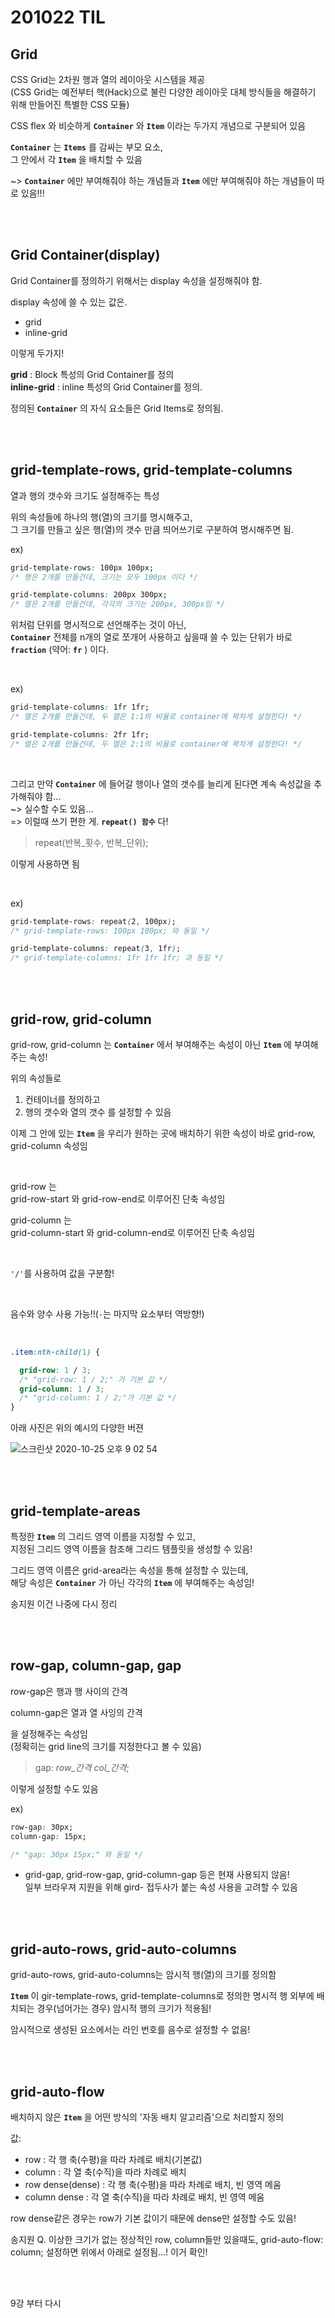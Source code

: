 # 201022 TIL

## Grid

CSS Grid는 2차원 행과 열의 레이아웃 시스템을 제공  
(CSS Grid는 예전부터 핵(Hack)으로 불린 다양한 레이아웃 대체 방식들을 해결하기 위해 만들어진 특별한 CSS 모듈)  

CSS flex 와 비슷하게 **`Container`** 와 **`Item`** 이라는 두가지 개념으로 구분되어 있음   

**`Container`** 는 **`Items`** 를 감싸는 부모 요소,   
그 안에서 각 **`Item`** 을 배치할 수 있음     

~> **`Container`** 에만 부여해줘야 하는 개념들과 **`Item`** 에만 부여해줘야 하는 개념들이 따로 있음!!!    

<br>
<br>

## Grid Container(display)

Grid Container를 정의하기 위해서는 display 속성을 설정해줘야 함.   

display 속성에 쓸 수 있는 값은.  

- grid
- inline-grid

이렇게 두가지!   

**grid** : Block 특성의 Grid Container를 정의     
**inline-grid** : inline 특성의 Grid Container를 정의.   

정의된 **`Container`** 의 자식 요소들은 Grid Items로 정의됨.  


<br>
<br>

## grid-template-rows, grid-template-columns

열과 행의 갯수와 크기도 설정해주는 특성

위의 속성들에 하나의 행(열)의 크기를 명시해주고,    
그 크기를 만들고 싶은 행(열)의 갯수 만큼 띄어쓰기로 구분하여 명시해주면 됨.

ex)
```css
grid-template-rows: 100px 100px;
/* 행은 2개를 만들건데, 크기는 모두 100px 이다 */

grid-template-columns: 200px 300px;
/* 열은 2개를 만들건데, 각각의 크기는 200px, 300px임 */
```

위처럼 단위를 명시적으로 선언해주는 것이 아닌,        
**`Container`** 전체를 n개의 열로 쪼개어 사용하고 싶을때 쓸 수 있는 단위가 바로    
**`fraction`** (약어: **`fr`** ) 이다.

<br>

ex)
```css
grid-template-columns: 1fr 1fr;
/* 열은 2개를 만들건데, 두 열은 1:1의 비율로 container에 꽉차게 설정한다! */

grid-template-columns: 2fr 1fr;
/* 열은 2개를 만들건데, 두 열은 2:1의 비율로 container에 꽉차게 설정한다! */
```

<br>

그리고 만약 **`Container`** 에 들어갈 행이나 열의 갯수를 늘리게 된다면 계속 속성값을 추가해줘야 함...    
~> 실수할 수도 있음...       
=> 이럴때 쓰기 편한 게. **`repeat() 함수`** 다!

> repeat(반복_횟수, 반복_단위);

이렇게 사용하면 됨

<br>

ex) 
```css
grid-template-rows: repeat(2, 100px);
/* grid-template-rows: 100px 100px; 와 동일 */

grid-template-columns: repeat(3, 1fr);
/* grid-template-columns: 1fr 1fr 1fr; 과 동일 */
```


<br>
<br>

## grid-row, grid-column

grid-row, grid-column 는 **`Container`** 에서 부여해주는 속성이 아닌 **`Item`** 에 부여해주는 속성!

위의 속성들로 
1. 컨테이너를 정의하고
2. 행의 갯수와 열의 갯수
를 설정할 수 있음

이제 그 안에 있는 **`Item`** 을 우리가 원하는 곳에 배치하기 위한 속성이 바로 grid-row, grid-column 속성임

<br>

grid-row 는  
grid-row-start 와 grid-row-end로 이루어진 단축 속성임  

grid-column 는  
grid-column-start 와 grid-column-end로 이루어진 단축 속성임 

<br>

`'/'`를 사용하여 값을 구분함!

<br>

음수와 양수 사용 가능!!(`-`는 마지막 요소부터 역방향!)

<br>


```css
.item:nth-child(1) {

  grid-row: 1 / 3;
  /* "grid-row: 1 / 2;" 가 기본 값 */
  grid-column: 1 / 3;
  /* "grid-column: 1 / 2;"가 기본 값 */
}
```


아래 사진은 위의 예시의 다양한 버젼

<div style="width: 500px;">

![스크린샷 2020-10-25 오후 9 02 54](https://user-images.githubusercontent.com/13375734/97106621-3c123180-1706-11eb-8b7b-95bcc4921e60.jpg)

</div>


<br>
<br>


## grid-template-areas

특정한 **`Item`** 의 그리드 영역 이름을 지정할 수 있고,   
지정된 그리드 영역 이름을 참조해 그리드 템플릿을 생성할 수 있음!    

그리드 영역 이름은 grid-area라는 속성을 통해 설정할 수 있는데,    
해당 속성은 **`Container`** 가 아닌 각각의 **`Item`** 에 부여해주는 속성임!   

송지원 이건 나중에 다시 정리


<br>
<br>

## row-gap, column-gap, gap

row-gap은 행과 행 사이의 간격   

column-gap은 열과 열 사잉의 간격 
 
을 설정해주는 속성임   
(정확히는 grid line의 크기를 지정한다고 볼 수 있음)  



> gap: *row_간격* *col_간격*;

이렇게 설정할 수도 있음

ex)
```css
row-gap: 30px;
column-gap: 15px;

/* "gap: 30px 15px;" 와 동일 */
```


+ grid-gap, grid-row-gap, grid-column-gap 등은 현재 사용되지 않음!    
일부 브라우져 지원을 위해 gird- 접두사가 붙는 속성 사용을 고려할 수 있음


<br>
<br>


## grid-auto-rows, grid-auto-columns

grid-auto-rows, grid-auto-columns는 암시적 행(열)의 크기를 정의함

**`Item`** 이 gir-template-rows, grid-template-columns로 정의한 명시적 행 외부에 배치되는 경우(넘어가는 경우) 암시적 행의 크기가 적용됨!

암시적으로 생성된 요소에서는 라인 번호를 음수로 설정할 수 없음!


<br>
<br>

## grid-auto-flow


배치하지 않은 **`Item`** 을 어떤 방식의 '자동 배치 알고리즘'으로 처리할지 정의


값: 
- row : 각 행 축(수평)을 따라 차례로 배치(기본값)
- column : 각 열 축(수직)을 따라 차례로 배치
- row dense(dense) : 각 행 축(수평)을 따라 차례로 배치, 빈 영역 메움
- column dense : 각 열 축(수직)을 따라 차례로 배치, 빈 영역 메움

row dense같은 경우는 row가 기본 값이기 때문에 dense만 설정할 수도 있음!


송지원 Q. 이상한 크기가 없는 정상적인 row, column들만 있을때도, grid-auto-flow: column; 설정하면 위에서 아래로 설정됨...!
이거 확인!

<br>
<br>



9강 부터 다시












